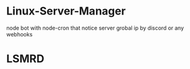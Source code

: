 # Linux-Server-Manager
node bot with node-cron that notice server grobal ip by discord or any webhooks
# LSMRD
